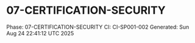 # 07-CERTIFICATION-SECURITY
Phase: 07-CERTIFICATION-SECURITY
CI: CI-SP001-002
Generated: Sun Aug 24 22:41:12 UTC 2025
